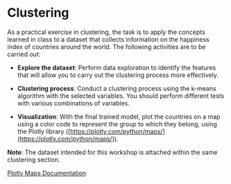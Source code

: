 # Clustering

As a practical exercise in clustering, the task is to apply the concepts learned in class to a dataset that collects information on the happiness index of countries around the world. The following activities are to be carried out:

- **Explore the dataset**: Perform data exploration to identify the features that will allow you to carry out the clustering process more effectively.
  
- **Clustering process**: Conduct a clustering process using the k-means algorithm with the selected variables. You should perform different tests with various combinations of variables.

- **Visualization**: With the final trained model, plot the countries on a map using a color code to represent the group to which they belong, using the Plotly library ([https://plotly.com/python/maps/](https://plotly.com/python/maps/)).

**Note**: The dataset intended for this workshop is attached within the same clustering section.

[Plotly Maps Documentation](https://plotly.com/python/maps/)

